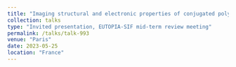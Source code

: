 ```yaml
---
title: "Imaging structural and electronic properties of conjugated polymers"
collection: talks
type: "Invited presentation, EUTOPIA-SIF mid-term review meeting"
permalink: /talks/talk-993
venue: "Paris"
date: 2023-05-25
location: "France"
---
```

